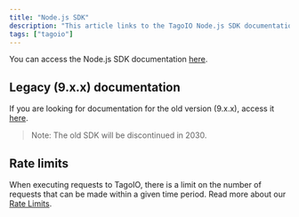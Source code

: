 ```yaml
---
title: "Node.js SDK"
description: "This article links to the TagoIO Node.js SDK documentation, points to the legacy SDK docs for version 9.x.x, and warns about API request rate limits."
tags: ["tagoio"]
---
```

You can access the Node.js SDK documentation [here](https://js.sdk.tago.io).

## Legacy (9.x.x) documentation
If you are looking for documentation for the old version (9.x.x), access it [here](https://tago-sdk-js-documentation.rtfd.io/).

> Note: The old SDK will be discontinued in 2030.

## Rate limits
When executing requests to TagoIO, there is a limit on the number of requests that can be made within a given time period. Read more about our [Rate Limits](/docs/tagoio/profiles/services/rate-limits-hard-limits.md).

